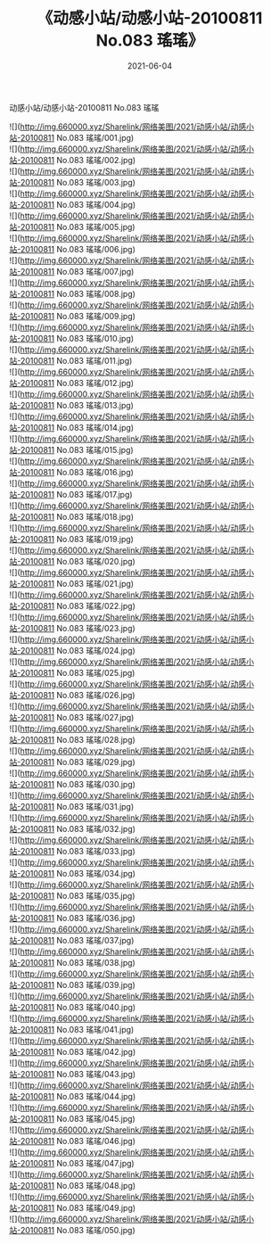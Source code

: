 ﻿---
layout: post
title:  《动感小站/动感小站-20100811 No.083 瑤瑤》
date:   2021-06-04
img: http://img.660000.xyz/Sharelink/网络美图/2021/动感小站/动感小站-20100811 No.083 瑤瑤/000.jpg
categories: [美女, 清纯, 唯美]
---

动感小站/动感小站-20100811 No.083 瑤瑤

 ![](http://img.660000.xyz/Sharelink/网络美图/2021/动感小站/动感小站-20100811 No.083 瑤瑤/001.jpg) <br>![](http://img.660000.xyz/Sharelink/网络美图/2021/动感小站/动感小站-20100811 No.083 瑤瑤/002.jpg) <br>![](http://img.660000.xyz/Sharelink/网络美图/2021/动感小站/动感小站-20100811 No.083 瑤瑤/003.jpg) <br>![](http://img.660000.xyz/Sharelink/网络美图/2021/动感小站/动感小站-20100811 No.083 瑤瑤/004.jpg) <br>![](http://img.660000.xyz/Sharelink/网络美图/2021/动感小站/动感小站-20100811 No.083 瑤瑤/005.jpg) <br>![](http://img.660000.xyz/Sharelink/网络美图/2021/动感小站/动感小站-20100811 No.083 瑤瑤/006.jpg) <br>![](http://img.660000.xyz/Sharelink/网络美图/2021/动感小站/动感小站-20100811 No.083 瑤瑤/007.jpg) <br>![](http://img.660000.xyz/Sharelink/网络美图/2021/动感小站/动感小站-20100811 No.083 瑤瑤/008.jpg) <br>![](http://img.660000.xyz/Sharelink/网络美图/2021/动感小站/动感小站-20100811 No.083 瑤瑤/009.jpg) <br>![](http://img.660000.xyz/Sharelink/网络美图/2021/动感小站/动感小站-20100811 No.083 瑤瑤/010.jpg) <br>![](http://img.660000.xyz/Sharelink/网络美图/2021/动感小站/动感小站-20100811 No.083 瑤瑤/011.jpg) <br>![](http://img.660000.xyz/Sharelink/网络美图/2021/动感小站/动感小站-20100811 No.083 瑤瑤/012.jpg) <br>![](http://img.660000.xyz/Sharelink/网络美图/2021/动感小站/动感小站-20100811 No.083 瑤瑤/013.jpg) <br>![](http://img.660000.xyz/Sharelink/网络美图/2021/动感小站/动感小站-20100811 No.083 瑤瑤/014.jpg) <br>![](http://img.660000.xyz/Sharelink/网络美图/2021/动感小站/动感小站-20100811 No.083 瑤瑤/015.jpg) <br>![](http://img.660000.xyz/Sharelink/网络美图/2021/动感小站/动感小站-20100811 No.083 瑤瑤/016.jpg) <br>![](http://img.660000.xyz/Sharelink/网络美图/2021/动感小站/动感小站-20100811 No.083 瑤瑤/017.jpg) <br>![](http://img.660000.xyz/Sharelink/网络美图/2021/动感小站/动感小站-20100811 No.083 瑤瑤/018.jpg) <br>![](http://img.660000.xyz/Sharelink/网络美图/2021/动感小站/动感小站-20100811 No.083 瑤瑤/019.jpg) <br>![](http://img.660000.xyz/Sharelink/网络美图/2021/动感小站/动感小站-20100811 No.083 瑤瑤/020.jpg) <br>![](http://img.660000.xyz/Sharelink/网络美图/2021/动感小站/动感小站-20100811 No.083 瑤瑤/021.jpg) <br>![](http://img.660000.xyz/Sharelink/网络美图/2021/动感小站/动感小站-20100811 No.083 瑤瑤/022.jpg) <br>![](http://img.660000.xyz/Sharelink/网络美图/2021/动感小站/动感小站-20100811 No.083 瑤瑤/023.jpg) <br>![](http://img.660000.xyz/Sharelink/网络美图/2021/动感小站/动感小站-20100811 No.083 瑤瑤/024.jpg) <br>![](http://img.660000.xyz/Sharelink/网络美图/2021/动感小站/动感小站-20100811 No.083 瑤瑤/025.jpg) <br>![](http://img.660000.xyz/Sharelink/网络美图/2021/动感小站/动感小站-20100811 No.083 瑤瑤/026.jpg) <br>![](http://img.660000.xyz/Sharelink/网络美图/2021/动感小站/动感小站-20100811 No.083 瑤瑤/027.jpg) <br>![](http://img.660000.xyz/Sharelink/网络美图/2021/动感小站/动感小站-20100811 No.083 瑤瑤/028.jpg) <br>![](http://img.660000.xyz/Sharelink/网络美图/2021/动感小站/动感小站-20100811 No.083 瑤瑤/029.jpg) <br>![](http://img.660000.xyz/Sharelink/网络美图/2021/动感小站/动感小站-20100811 No.083 瑤瑤/030.jpg) <br>![](http://img.660000.xyz/Sharelink/网络美图/2021/动感小站/动感小站-20100811 No.083 瑤瑤/031.jpg) <br>![](http://img.660000.xyz/Sharelink/网络美图/2021/动感小站/动感小站-20100811 No.083 瑤瑤/032.jpg) <br>![](http://img.660000.xyz/Sharelink/网络美图/2021/动感小站/动感小站-20100811 No.083 瑤瑤/033.jpg) <br>![](http://img.660000.xyz/Sharelink/网络美图/2021/动感小站/动感小站-20100811 No.083 瑤瑤/034.jpg) <br>![](http://img.660000.xyz/Sharelink/网络美图/2021/动感小站/动感小站-20100811 No.083 瑤瑤/035.jpg) <br>![](http://img.660000.xyz/Sharelink/网络美图/2021/动感小站/动感小站-20100811 No.083 瑤瑤/036.jpg) <br>![](http://img.660000.xyz/Sharelink/网络美图/2021/动感小站/动感小站-20100811 No.083 瑤瑤/037.jpg) <br>![](http://img.660000.xyz/Sharelink/网络美图/2021/动感小站/动感小站-20100811 No.083 瑤瑤/038.jpg) <br>![](http://img.660000.xyz/Sharelink/网络美图/2021/动感小站/动感小站-20100811 No.083 瑤瑤/039.jpg) <br>![](http://img.660000.xyz/Sharelink/网络美图/2021/动感小站/动感小站-20100811 No.083 瑤瑤/040.jpg) <br>![](http://img.660000.xyz/Sharelink/网络美图/2021/动感小站/动感小站-20100811 No.083 瑤瑤/041.jpg) <br>![](http://img.660000.xyz/Sharelink/网络美图/2021/动感小站/动感小站-20100811 No.083 瑤瑤/042.jpg) <br>![](http://img.660000.xyz/Sharelink/网络美图/2021/动感小站/动感小站-20100811 No.083 瑤瑤/043.jpg) <br>![](http://img.660000.xyz/Sharelink/网络美图/2021/动感小站/动感小站-20100811 No.083 瑤瑤/044.jpg) <br>![](http://img.660000.xyz/Sharelink/网络美图/2021/动感小站/动感小站-20100811 No.083 瑤瑤/045.jpg) <br>![](http://img.660000.xyz/Sharelink/网络美图/2021/动感小站/动感小站-20100811 No.083 瑤瑤/046.jpg) <br>![](http://img.660000.xyz/Sharelink/网络美图/2021/动感小站/动感小站-20100811 No.083 瑤瑤/047.jpg) <br>![](http://img.660000.xyz/Sharelink/网络美图/2021/动感小站/动感小站-20100811 No.083 瑤瑤/048.jpg) <br>![](http://img.660000.xyz/Sharelink/网络美图/2021/动感小站/动感小站-20100811 No.083 瑤瑤/049.jpg) <br>![](http://img.660000.xyz/Sharelink/网络美图/2021/动感小站/动感小站-20100811 No.083 瑤瑤/050.jpg) <br>